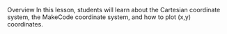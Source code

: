 Overview
In this lesson, students will learn about the Cartesian coordinate system, the MakeCode coordinate system, and how to plot (x,y) coordinates.
